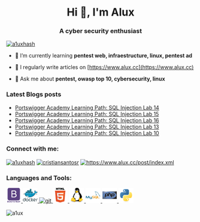 <h1 align="center">Hi 👋, I'm Alux</h1>
<h3 align="center">A cyber security enthusiast</h3>

<p align="left"> <a href="https://twitter.com/a1uxhash" target="blank"><img src="https://img.shields.io/twitter/follow/a1uxhash?logo=twitter&style=for-the-badge" alt="a1uxhash" /></a> </p>

- 🌱 I’m currently learning **pentest web, infraestructure, linux, pentest ad**

- 📝 I regularly write articles on [https://www.alux.cc](https://www.alux.cc)

- 💬 Ask me about **pentest, owasp top 10, cybersecurity, linux**

### Latest Blogs posts
<!-- BLOG-POST-LIST:START -->
- [Portswigger Academy Learning Path: SQL Injection Lab 14](https://www.alux.cc/p/portswigger-academy-learning-path-sql-injection-lab-14/)
- [Portswigger Academy Learning Path: SQL Injection Lab 15](https://www.alux.cc/p/portswigger-academy-learning-path-sql-injection-lab-15/)
- [Portswigger Academy Learning Path: SQL Injection Lab 16](https://www.alux.cc/p/portswigger-academy-learning-path-sql-injection-lab-16/)
- [Portswigger Academy Learning Path: SQL Injection Lab 13](https://www.alux.cc/p/portswigger-academy-learning-path-sql-injection-lab-13/)
- [Portswigger Academy Learning Path: SQL Injection Lab 10](https://www.alux.cc/p/portswigger-academy-learning-path-sql-injection-lab-10/)
<!-- BLOG-POST-LIST:END -->

<h3 align="left">Connect with me:</h3>
<p align="left">
<a href="https://twitter.com/a1uxhash" target="blank"><img align="center" src="https://raw.githubusercontent.com/rahuldkjain/github-profile-readme-generator/master/src/images/icons/Social/twitter.svg" alt="a1uxhash" height="30" width="40" /></a>
<a href="https://linkedin.com/in/cristiansantosr" target="blank"><img align="center" src="https://raw.githubusercontent.com/rahuldkjain/github-profile-readme-generator/master/src/images/icons/Social/linked-in-alt.svg" alt="cristiansantosr" height="30" width="40" /></a>
<a href="/https://www.alux.cc/post/index.xml" target="blank"><img align="center" src="https://raw.githubusercontent.com/rahuldkjain/github-profile-readme-generator/master/src/images/icons/Social/rss.svg" alt="https://www.alux.cc/post/index.xml" height="30" width="40" /></a>
</p>

<h3 align="left">Languages and Tools:</h3>
<p align="left"> <a href="https://getbootstrap.com" target="_blank" rel="noreferrer"> <img src="https://raw.githubusercontent.com/devicons/devicon/master/icons/bootstrap/bootstrap-plain-wordmark.svg" alt="bootstrap" width="40" height="40"/> </a> <a href="https://www.docker.com/" target="_blank" rel="noreferrer"> <img src="https://raw.githubusercontent.com/devicons/devicon/master/icons/docker/docker-original-wordmark.svg" alt="docker" width="40" height="40"/> </a> <a href="https://git-scm.com/" target="_blank" rel="noreferrer"> <img src="https://www.vectorlogo.zone/logos/git-scm/git-scm-icon.svg" alt="git" width="40" height="40"/> </a> <a href="https://www.w3.org/html/" target="_blank" rel="noreferrer"> <img src="https://raw.githubusercontent.com/devicons/devicon/master/icons/html5/html5-original-wordmark.svg" alt="html5" width="40" height="40"/> </a> <a href="https://www.linux.org/" target="_blank" rel="noreferrer"> <img src="https://raw.githubusercontent.com/devicons/devicon/master/icons/linux/linux-original.svg" alt="linux" width="40" height="40"/> </a> <a href="https://www.mysql.com/" target="_blank" rel="noreferrer"> <img src="https://raw.githubusercontent.com/devicons/devicon/master/icons/mysql/mysql-original-wordmark.svg" alt="mysql" width="40" height="40"/> </a> <a href="https://www.php.net" target="_blank" rel="noreferrer"> <img src="https://raw.githubusercontent.com/devicons/devicon/master/icons/php/php-original.svg" alt="php" width="40" height="40"/> </a> <a href="https://www.python.org" target="_blank" rel="noreferrer"> <img src="https://raw.githubusercontent.com/devicons/devicon/master/icons/python/python-original.svg" alt="python" width="40" height="40"/> </a> </p>

<p><img align="center" src="https://github-readme-stats.vercel.app/api/top-langs?username=a1ux&show_icons=true&locale=en&layout=compact" alt="a1ux" /></p>

